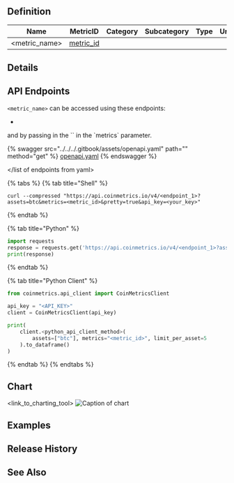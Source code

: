 # <Name of Sub-Category>

## Definition

<definition of metrics in sub-category>

| Name                        | MetricID                       | Category | Subcategory | Type | Unit | Interval |
| --------------------------- | ------------------------------ | -------- | ----------- | ---- | ---- | -------- |
|  <metric_name> | [metric_id](https://coverage.coinmetrics.io/search-results?query=<metric_id>) |  <category> | <subcategory>      |  <type> | <unit>  | <interval>       |

## Details

<additional context for metrics within sub-category>

## API Endpoints

`<metric_name>` can be accessed using these endpoints:
<list-of-endpoints>
* <endpoint-1> 
<!-- endpoint = path, e.g. `timeseries/asset-metrics -->
<!-- add endpoints as needed -->
</list-of-endpoints>
and by passing in the `<metric_id>` in the `metrics` parameter.

<list of endpoints from yaml>

{% swagger src="../../../.gitbook/assets/openapi.yaml" path="<path-to-endpoint-1>" method="get" %}
[openapi.yaml](../../../.gitbook/assets/openapi.yaml)
{% endswagger %}

</list of endpoints from yaml>


<!-- path to endpoint ~ like timeseries/asset-metrics-->

{% tabs %}
{% tab title="Shell" %}
```shell
curl --compressed "https://api.coinmetrics.io/v4/<endpoint_1>?assets=btc&metrics=<metric_id>&pretty=true&api_key=<your_key>"
```
{% endtab %}

{% tab title="Python" %}
```python
import requests
response = requests.get('https://api.coinmetrics.io/v4/<endpoint_1>?assets=btc&metrics=<metric_id>&pretty=true&api_key=<your_key>').json()
print(response)
```
{% endtab %}

{% tab title="Python Client" %}
```python
from coinmetrics.api_client import CoinMetricsClient

api_key = "<API_KEY>"
client = CoinMetricsClient(api_key)

print(
    client.<python_api_client_method>(
        assets=["btc"], metrics="<metric_id>", limit_per_asset=5
    ).to_dataframe()
)
```

<!-- See https://gitlab.com/coinmetrics/data-delivery/api-client-python/-/blob/master/coinmetrics/api_client.py?ref_type=heads for mapping of python_api_client_method to API endpoint -->
{% endtab %}
{% endtabs %}

## Chart

<link_to_charting_tool>
![Caption of chart](link-to-charts.coinmetrics.io)

## Examples

<list of examples> 
<!-- could be redundant with examples in markdown? -->

## Release History
<release history>

## See Also

<link of related metrics, other pages >
<link of SOTNs that may use this metric>

<!-- ## Availability for Assets

{% embed url="https://coverage.coinmetrics.io/asset-metrics/volume_trusted_spot_usd_1d" %} -->

